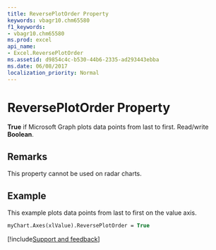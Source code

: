 ```yaml
---
title: ReversePlotOrder Property
keywords: vbagr10.chm65580
f1_keywords:
- vbagr10.chm65580
ms.prod: excel
api_name:
- Excel.ReversePlotOrder
ms.assetid: d9854c4c-b530-44b6-2335-ad293443ebba
ms.date: 06/08/2017
localization_priority: Normal
---
```



# ReversePlotOrder Property

 **True** if Microsoft Graph plots data points from last to first. Read/write **Boolean**.


## Remarks

This property cannot be used on radar charts.


## Example

This example plots data points from last to first on the value axis.


```vb
myChart.Axes(xlValue).ReversePlotOrder = True
```

[!include[Support and feedback](~/includes/feedback-boilerplate.md)]